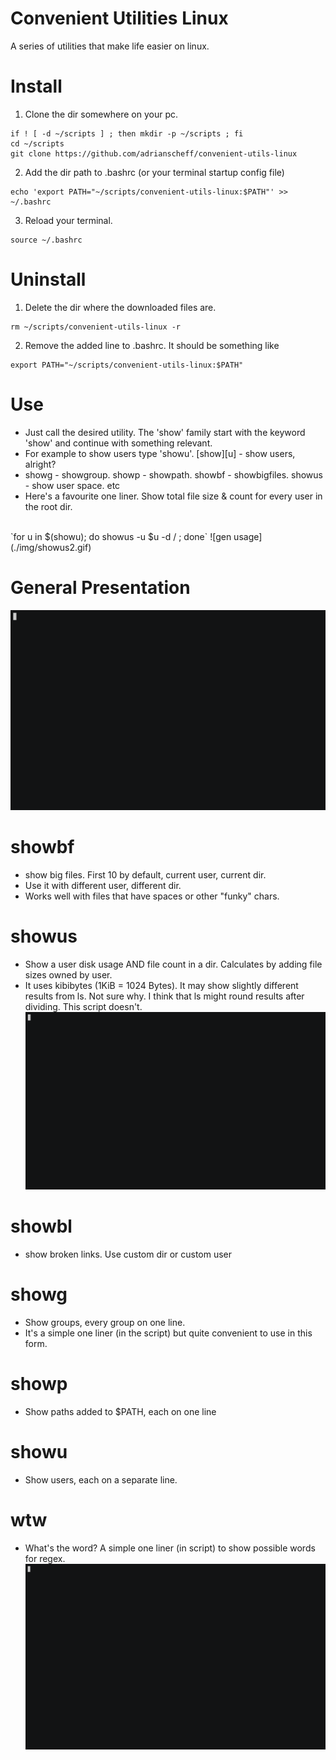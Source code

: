 # Convenient Utilities Linux
A series of utilities that make life easier on linux.

# Install
1. Clone the dir somewhere on your pc.
```
if ! [ -d ~/scripts ] ; then mkdir -p ~/scripts ; fi
cd ~/scripts
git clone https://github.com/adrianscheff/convenient-utils-linux
```
2. Add the dir path to .bashrc (or your terminal startup config file)
```
echo 'export PATH="~/scripts/convenient-utils-linux:$PATH"' >> ~/.bashrc
```
3. Reload your terminal.
```
source ~/.bashrc
```

# Uninstall
1. Delete the dir where the downloaded files are.
```
rm ~/scripts/convenient-utils-linux -r
```
2. Remove the added line to .bashrc. It should be something like
```
export PATH="~/scripts/convenient-utils-linux:$PATH"
```

# Use
* Just call the desired utility. The 'show' family start with the keyword 'show' and continue with something relevant.
* For example to show users type 'showu'. [show][u] - show users, alright?
* showg - showgroup. showp - showpath. showbf - showbigfiles. showus - show user space. etc
* Here's a favourite one liner. Show total file size & count for every user in the root dir. 
<br>
`for u in $(showu); do showus -u $u -d / ; done`
![gen usage](./img/showus2.gif)





# General Presentation
![gen usage](./img/gen_use.gif)

# showbf
* show big files. First 10 by default, current user, current dir. 
* Use it with different user, different dir.
* Works well with files that have spaces or other "funky" chars. 

# showus
* Show a user disk usage AND file count in a dir. Calculates by adding file sizes owned by user. 
* It uses kibibytes (1KiB = 1024 Bytes). It may show slightly different results from ls. Not sure why. I think that ls might round results after dividing. This script doesn't. 
![gen usage](./img/showus_use.gif)


# showbl
* show broken links. Use custom dir or custom user

# showg
* Show groups, every group on one line.
* It's a simple one liner (in the script) but quite convenient to use in this form.

# showp
* Show paths added to $PATH, each on one line

# showu
* Show users, each on a separate line.

# wtw
* What's the word? A simple one liner (in script) to show possible words for regex.
![gen usage](./img/wtw_use.gif)



